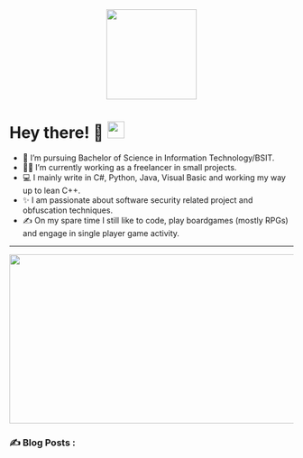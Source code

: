 <div id="header" align="center">
<!---
  <img src="https://media.giphy.com/media/M9gbBd9nbDrOTu1Mqx/giphy.gif" width="100"/>
--->
  <img src="https://media0.giphy.com/media/B6IBrYTyvo1UJOXF9u/giphy.gif" width="160" height="160" frameBorder="0"/>
</div>
<h1>
  Hey there! 👋
  <img src="https://media.giphy.com/media/hvRJCLFzcasrR4ia7z/giphy.gif" width="30px"/>
</h1>

- 🧻 I’m pursuing Bachelor of Science in Information Technology/BSIT.
- 👨‍🏫 I’m currently working as a freelancer in small projects.
- 💻 I mainly write in C#, Python, Java, Visual Basic and working my way up to lean C++.
- ✨ I am passionate about software security related project and obfuscation techniques.
- ✍️ On my spare time I still like to code, play boardgames (mostly RPGs) and engage in single player game activity.

---
<div align="center">
  <img src="https://media.giphy.com/media/dWesBcTLavkZuG35MI/giphy.gif" width="600" height="300"/>
</div>

### :writing_hand: Blog Posts :
<!-- BLOG-POST-LIST:START -->
<!-- BLOG-POST-LIST:END -->

<!---
Dioromains/Dioromains is a ✨ special ✨ repository because its `README.md` (this file) appears on your GitHub profile.
You can click the Preview link to take a look at your changes.
--->
